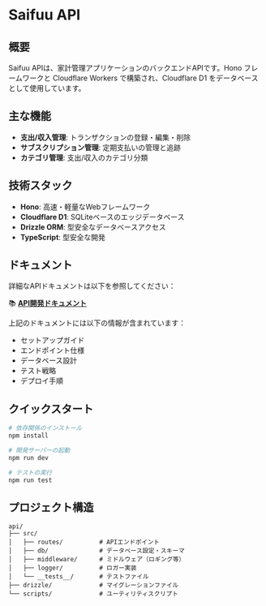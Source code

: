# Saifuu API

## 概要

Saifuu APIは、家計管理アプリケーションのバックエンドAPIです。Hono フレームワークと Cloudflare Workers で構築され、Cloudflare D1 をデータベースとして使用しています。

## 主な機能

- **支出/収入管理**: トランザクションの登録・編集・削除
- **サブスクリプション管理**: 定期支払いの管理と追跡
- **カテゴリ管理**: 支出/収入のカテゴリ分類

## 技術スタック

- **Hono**: 高速・軽量なWebフレームワーク
- **Cloudflare D1**: SQLiteベースのエッジデータベース
- **Drizzle ORM**: 型安全なデータベースアクセス
- **TypeScript**: 型安全な開発

## ドキュメント

詳細なAPIドキュメントは以下を参照してください：

📚 **[API開発ドキュメント](../docs/API開発/README.md)**

上記のドキュメントには以下の情報が含まれています：
- セットアップガイド
- エンドポイント仕様
- データベース設計
- テスト戦略
- デプロイ手順

## クイックスタート

```bash
# 依存関係のインストール
npm install

# 開発サーバーの起動
npm run dev

# テストの実行
npm run test
```

## プロジェクト構造

```
api/
├── src/
│   ├── routes/          # APIエンドポイント
│   ├── db/              # データベース設定・スキーマ
│   ├── middleware/      # ミドルウェア（ロギング等）
│   ├── logger/          # ロガー実装
│   └── __tests__/       # テストファイル
├── drizzle/             # マイグレーションファイル
└── scripts/             # ユーティリティスクリプト
```